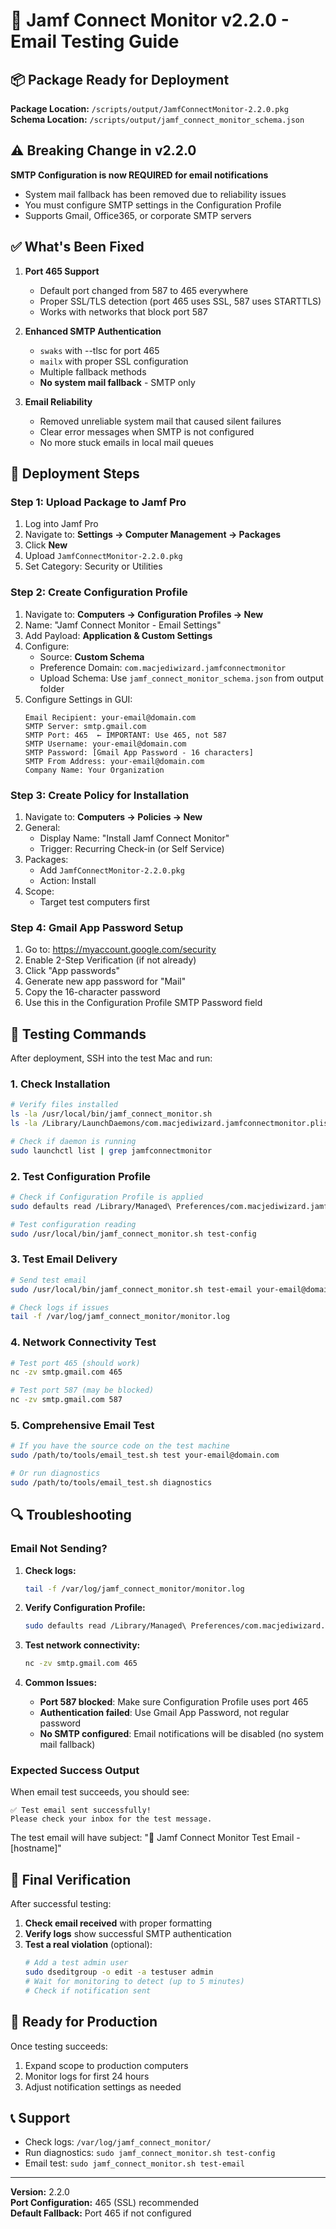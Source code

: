 # 🧪 Jamf Connect Monitor v2.2.0 - Email Testing Guide

## 📦 Package Ready for Deployment

**Package Location:** `/scripts/output/JamfConnectMonitor-2.2.0.pkg`  
**Schema Location:** `/scripts/output/jamf_connect_monitor_schema.json`

## ⚠️ Breaking Change in v2.2.0

**SMTP Configuration is now REQUIRED for email notifications**
- System mail fallback has been removed due to reliability issues
- You must configure SMTP settings in the Configuration Profile
- Supports Gmail, Office365, or corporate SMTP servers

## ✅ What's Been Fixed

1. **Port 465 Support**
   - Default port changed from 587 to 465 everywhere
   - Proper SSL/TLS detection (port 465 uses SSL, 587 uses STARTTLS)
   - Works with networks that block port 587

2. **Enhanced SMTP Authentication**
   - `swaks` with --tlsc for port 465
   - `mailx` with proper SSL configuration
   - Multiple fallback methods
   - **No system mail fallback** - SMTP only

3. **Email Reliability**
   - Removed unreliable system mail that caused silent failures
   - Clear error messages when SMTP is not configured
   - No more stuck emails in local mail queues

## 🚀 Deployment Steps

### Step 1: Upload Package to Jamf Pro
1. Log into Jamf Pro
2. Navigate to: **Settings → Computer Management → Packages**
3. Click **New**
4. Upload `JamfConnectMonitor-2.2.0.pkg`
5. Set Category: Security or Utilities

### Step 2: Create Configuration Profile
1. Navigate to: **Computers → Configuration Profiles → New**
2. Name: "Jamf Connect Monitor - Email Settings"
3. Add Payload: **Application & Custom Settings**
4. Configure:
   - Source: **Custom Schema**
   - Preference Domain: `com.macjediwizard.jamfconnectmonitor`
   - Upload Schema: Use `jamf_connect_monitor_schema.json` from output folder
5. Configure Settings in GUI:
   ```
   Email Recipient: your-email@domain.com
   SMTP Server: smtp.gmail.com
   SMTP Port: 465  ← IMPORTANT: Use 465, not 587
   SMTP Username: your-email@domain.com
   SMTP Password: [Gmail App Password - 16 characters]
   SMTP From Address: your-email@domain.com
   Company Name: Your Organization
   ```

### Step 3: Create Policy for Installation
1. Navigate to: **Computers → Policies → New**
2. General:
   - Display Name: "Install Jamf Connect Monitor"
   - Trigger: Recurring Check-in (or Self Service)
3. Packages:
   - Add `JamfConnectMonitor-2.2.0.pkg`
   - Action: Install
4. Scope:
   - Target test computers first

### Step 4: Gmail App Password Setup
1. Go to: https://myaccount.google.com/security
2. Enable 2-Step Verification (if not already)
3. Click "App passwords"
4. Generate new app password for "Mail"
5. Copy the 16-character password
6. Use this in the Configuration Profile SMTP Password field

## 🧪 Testing Commands

After deployment, SSH into the test Mac and run:

### 1. Check Installation
```bash
# Verify files installed
ls -la /usr/local/bin/jamf_connect_monitor.sh
ls -la /Library/LaunchDaemons/com.macjediwizard.jamfconnectmonitor.plist

# Check if daemon is running
sudo launchctl list | grep jamfconnectmonitor
```

### 2. Test Configuration Profile
```bash
# Check if Configuration Profile is applied
sudo defaults read /Library/Managed\ Preferences/com.macjediwizard.jamfconnectmonitor

# Test configuration reading
sudo /usr/local/bin/jamf_connect_monitor.sh test-config
```

### 3. Test Email Delivery
```bash
# Send test email
sudo /usr/local/bin/jamf_connect_monitor.sh test-email your-email@domain.com

# Check logs if issues
tail -f /var/log/jamf_connect_monitor/monitor.log
```

### 4. Network Connectivity Test
```bash
# Test port 465 (should work)
nc -zv smtp.gmail.com 465

# Test port 587 (may be blocked)
nc -zv smtp.gmail.com 587
```

### 5. Comprehensive Email Test
```bash
# If you have the source code on the test machine
sudo /path/to/tools/email_test.sh test your-email@domain.com

# Or run diagnostics
sudo /path/to/tools/email_test.sh diagnostics
```

## 🔍 Troubleshooting

### Email Not Sending?

1. **Check logs:**
   ```bash
   tail -f /var/log/jamf_connect_monitor/monitor.log
   ```

2. **Verify Configuration Profile:**
   ```bash
   sudo defaults read /Library/Managed\ Preferences/com.macjediwizard.jamfconnectmonitor | grep SMTP
   ```

3. **Test network connectivity:**
   ```bash
   nc -zv smtp.gmail.com 465
   ```

4. **Common Issues:**
   - **Port 587 blocked**: Make sure Configuration Profile uses port 465
   - **Authentication failed**: Use Gmail App Password, not regular password
   - **No SMTP configured**: Email notifications will be disabled (no system mail fallback)

### Expected Success Output

When email test succeeds, you should see:
```
✅ Test email sent successfully!
Please check your inbox for the test message.
```

The test email will have subject: "🧪 Jamf Connect Monitor Test Email - [hostname]"

## 📝 Final Verification

After successful testing:

1. **Check email received** with proper formatting
2. **Verify logs** show successful SMTP authentication
3. **Test a real violation** (optional):
   ```bash
   # Add a test admin user
   sudo dseditgroup -o edit -a testuser admin
   # Wait for monitoring to detect (up to 5 minutes)
   # Check if notification sent
   ```

## 🎯 Ready for Production

Once testing succeeds:
1. Expand scope to production computers
2. Monitor logs for first 24 hours
3. Adjust notification settings as needed

## 📞 Support

- Check logs: `/var/log/jamf_connect_monitor/`
- Run diagnostics: `sudo jamf_connect_monitor.sh test-config`
- Email test: `sudo jamf_connect_monitor.sh test-email`

---

**Version:** 2.2.0  
**Port Configuration:** 465 (SSL) recommended  
**Default Fallback:** Port 465 if not configured